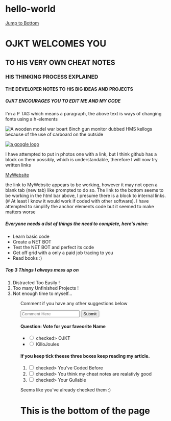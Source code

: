 # hello-world
<a href="#footer">Jump to Bottom</a>
<!--
<p>to make things faster to edit, I am going to add a jump to bottom link at the top of the code text. 
Just another repository, to share with friends and collaborators intrested </p>
<p>kitty ipsum and lorum ipsum... yes I'm not so smart and clued up on code yet, but as far as I am aware there are many coding languages and theese are two I've never heard before but must be very similar. I have heard of Python and Cali Linux and will hopefully one day learn theese too</p>
<p>CTRL slash / allows me to make this bit un-hidden and hide with as seen as a web developer and not a net browser.
I'm going to attemp to create a NET Bot and other material on my acount... and use it as notes and material for future projects I do to refer back onto
-->
<h1>OJKT WELCOMES YOU</h1> 
<h2>TO HIS VERY OWN CHEAT NOTES</h2>
<h3>HIS THINKING PROCESS EXPLAINED</h3>
<h4>THE DEVELOPER NOTES TO HIS BIG IDEAS AND PROJECTS</h4>
<h5>OJKT ENCOURAGES YOU TO EDIT ME AND MY CODE</h5>
<!--
see the difference between the fonts I have used above.
-->
<main>
<p>I'm a P TAG which means a paragraph, the above text is ways of changing fonts using a h-elements</p>
</main>
<!--
I have just used basic HTML tags and expressing knowledge on HTML5 Elements
-->

<img src="https://www.google.co.uk/url?sa=i&rct=j&q=&esrc=s&source=images&cd=&cad=rja&uact=8&ved=2ahUKEwikifTJ-rXeAhXkA8AKHW0rB-YQjRx6BAgBEAU&url=https%3A%2F%2Fwww.instructables.com%2Fid%2FBuilding-Model-Boats-HMS-Ajax%2F&psig=AOvVaw2120saleFSzK0pryezep_1&ust=1541256571327636" alt="A wooden model war boart 6inch gun monitor dubbed HMS kellogs because of the use of carboard on the outside">

<!--
above i have attempted to put in a photo relevant to me, im going to try again with a more basic photo
-->

<a href="#"><img src="https://www.google.co.uk/url?sa=i&rct=j&q=&esrc=s&source=images&cd=&cad=rja&uact=8&ved=2ahUKEwjPmL7r-7XeAhWHD8AKHTogArsQjRx6BAgBEAU&url=https%3A%2F%2Fwww.theverge.com%2F2015%2F9%2F1%2F9239769%2Fnew-google-logo-announced&psig=AOvVaw0lni9X_QXc-NFjL53AiCRG&ust=1541256984536692" alt="a google logo"></a>

<p>I have attempted to put in photos one with a link, but I think github has a block on them possibly, which is understandable, therefore I will now try written links<p>
	
<a href="http://killojoulesstyle.simplesite.com/440660702" target="_blank">MyWebsite</a>
<p>the link to MyWebsite appears to be working, however it may not open a blank tab (new tab) like prompted to do so. The link to the bottom seems to be working in the html bar above, I presume there is a block to internal links. (# At least I know it would work if coded with other software). I have attempted to simplify the anchor elements code but it seemed to make matters worse</p>

<!-- a (href="#") is a link you are not sure where will link to yet, internal and external links use a hashtag -->

<h5>Everyone needs a list of things the need to complete, here's mine:</h5>
	<ul>
	<li>Learn basic code</li>
	<li>Create a NET BOT</li>
	<li>Test the NET BOT and perfect its code</li>
	<li>Get off grid with a only a paid job tracing to you</li>
	<li>Read books :)</li>
	</ul>
<h5>Top 3 Things I always mess up on</h5>
	<ol>
	<li>Distracted Too Easily !</li>
	<li>Too many Unfinished Projects !</li>
	<li>Not enough time to myself... </li>
	<ol>
		<main>
<p>Comment if you have any other suggestions below</p>
<form action="Submit Info"/>
<input type="text" placeholder="Comment Here" required/>
<button type="submit">Submit</button>
<!--Why this doesn't work i dont know, but there maybe more code i have missed to acheive this comment box-->
		</main>
<div>
			<h4>Question: Vote for your faveorite Name</h4>
	<ul>
	<li><input id="OJKT" type="radio" name="OJKT-KilloJoules"> checked>
		<label for="OJKT">OJKT</label></li>
	<li><input id="KilloJoules" type="radio" name="OJKT-KilloJoules">
		<label for="KilloJoules">KilloJoules</label></li>
	</ul>
</div>
	<!--
	This only apears after i have saved the work and want to reveiw is, i do not wish to refresh the page incase i lose some work. alright, so radio buttons don't work, lets try a different type, check boxes
	-->

<h4>If you keep tick theese three boxes keep reading my article.</h4>
	<ol>
	<li><label for="You've Coded Before"><input id="You've Coded Before" type="checkbox" name="personality"> checked> You've Coded Before</label></li>
	<li><label for="You think my cheat notes are realativly good"><input id="You think my cheat notes are realativly good" 		type="checkbox" name="personality"> checked> You think my cheat notes are realativly good</label></li>
	<li><label for="Your Gullable"><input id="Your Gullable" type="checkbox" name="personality"> checked> Your Gullable</label></li>
	</ol>
	<!--The above checkboxes dont appear but i must try them on another software at some point. any suggestions-->
	<p></p>
	<p>Seems like you've already checked them :)</p>

<!--so yeah, i tried listing the form labels and checkboxes in both orderd and unorderd lists.... it worked-->




<footer id="footer"> <h1>This is the bottom of the page</h1> <!--of the code, no code to be written beyond this point--></footer>


